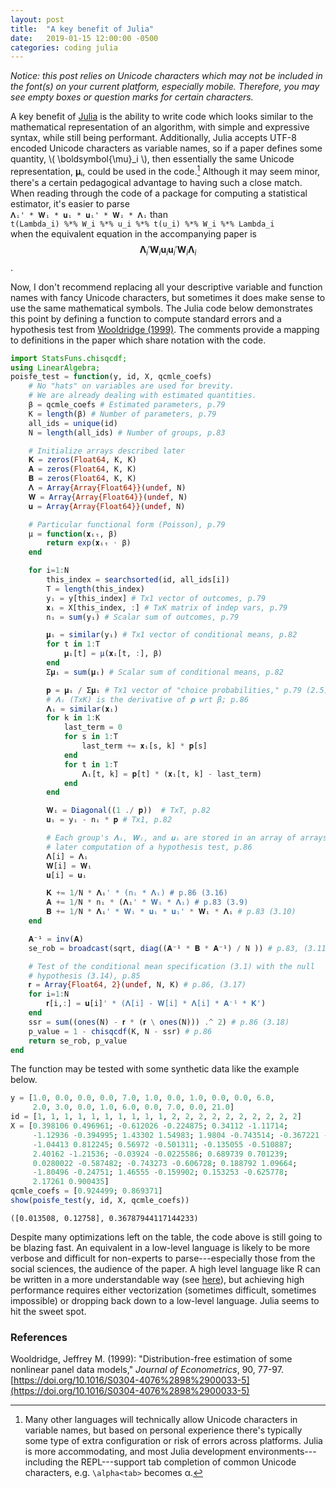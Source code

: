 ```yaml
---
layout: post
title:  "A key benefit of Julia"
date:   2019-01-15 12:00:00 -0500
categories: coding julia
---
```

<link rel="stylesheet" href="/assets/css/hljs-default.css">
<script type="text/javascript" async
  src="https://cdnjs.cloudflare.com/ajax/libs/mathjax/2.7.5/latest.js?config=TeX-MML-AM_CHTML">
</script>
<script type="text/javascript" src="/assets/js/highlight.pack.js"></script>
<script>hljs.initHighlightingOnLoad();</script>

*Notice: this post relies on Unicode characters which may not be included in the font(s) on your current platform, especially mobile. Therefore, you may see empty boxes or question marks for certain characters.*

A key benefit of [Julia](https://julialang.org/) is the ability to write code which looks similar to the mathematical representation of an algorithm, with simple and expressive syntax, while still being performant.
Additionally, Julia accepts UTF-8 encoded Unicode characters as variable names, so if a paper defines some quantity, \\( \boldsymbol{\mu}_i \\), then essentially the same Unicode representation, 𝛍ᵢ, could be used in the code.[^1]
Although it may seem minor, there's a certain pedagogical advantage to having such a close match.
When reading through the code of a package for computing a statistical estimator, it's easier to parse  
`𝚲ᵢ' * 𝐖ᵢ * 𝐮ᵢ * 𝐮ᵢ' * 𝐖ᵢ * 𝚲ᵢ` than  
`t(Lambda_i) %*% W_i %*% u_i %*% t(u_i) %*% W_i %*% Lambda_i`  
when the equivalent equation in the accompanying paper is  
$$ \boldsymbol{\Lambda}_i' \boldsymbol{W}_i \boldsymbol{u}_i \boldsymbol{u}_i' \boldsymbol{W}_i \boldsymbol{\Lambda}_i $$.

Now, I don't recommend replacing all your descriptive variable and function names with fancy Unicode characters, but sometimes it does make sense to use the same mathematical symbols.
The Julia code below demonstrates this point by defining a function to compute standard errors and a hypothesis test from [Wooldridge (1999)](https://doi.org/10.1016/S0304-4076%2898%2900033-5).
The comments provide a mapping to definitions in the paper which share notation with the code.

```julia
import StatsFuns.chisqcdf;
using LinearAlgebra;
poisfe_test = function(y, id, X, qcmle_coefs)
    # No "hats" on variables are used for brevity.
    # We are already dealing with estimated quantities.
    β = qcmle_coefs # Estimated parameters, p.79
    K = length(β) # Number of parameters, p.79
    all_ids = unique(id)
    N = length(all_ids) # Number of groups, p.83

    # Initialize arrays described later
    𝐊 = zeros(Float64, K, K)
    𝐀 = zeros(Float64, K, K)
    𝐁 = zeros(Float64, K, K)
    𝚲 = Array{Array{Float64}}(undef, N)
    𝐖 = Array{Array{Float64}}(undef, N)
    𝐮 = Array{Array{Float64}}(undef, N)

    # Particular functional form (Poisson), p.79
    μ = function(𝐱ᵢₜ, β)
        return exp(𝐱ᵢₜ ⋅ β)
    end

    for i=1:N
        this_index = searchsorted(id, all_ids[i])
        T = length(this_index)
        yᵢ = y[this_index] # Tx1 vector of outcomes, p.79
        𝐱ᵢ = X[this_index, :] # TxK matrix of indep vars, p.79
        nᵢ = sum(yᵢ) # Scalar sum of outcomes, p.79

        𝛍ᵢ = similar(yᵢ) # Tx1 vector of conditional means, p.82
        for t in 1:T
            𝛍ᵢ[t] = μ(𝐱ᵢ[t, :], β)
        end
        Σ𝛍ᵢ = sum(𝛍ᵢ) # Scalar sum of conditional means, p.82

        𝐩 = 𝛍ᵢ / Σ𝛍ᵢ # Tx1 vector of "choice probabilities," p.79 (2.5)
        # 𝚲ᵢ (TxK) is the derivative of 𝐩 wrt β; p.86
        𝚲ᵢ = similar(𝐱ᵢ)
        for k in 1:K
            last_term = 0
            for s in 1:T
                last_term += 𝐱ᵢ[s, k] * 𝐩[s]
            end
            for t in 1:T
                𝚲ᵢ[t, k] = 𝐩[t] * (𝐱ᵢ[t, k] - last_term)
            end
        end

        𝐖ᵢ = Diagonal((1 ./ 𝐩))  # TxT, p.82
        𝐮ᵢ = yᵢ - nᵢ * 𝐩 # Tx1, p.82

        # Each group's 𝚲ᵢ, 𝐖ᵢ, and 𝐮ᵢ are stored in an array of arrays for
        # later computation of a hypothesis test, p.86
        𝚲[i] = 𝚲ᵢ
        𝐖[i] = 𝐖ᵢ
        𝐮[i] = 𝐮ᵢ

        𝐊 += 1/N * 𝚲ᵢ' * (nᵢ * 𝚲ᵢ) # p.86 (3.16)
        𝐀 += 1/N * nᵢ * (𝚲ᵢ' * 𝐖ᵢ * 𝚲ᵢ) # p.83 (3.9)
        𝐁 += 1/N * 𝚲ᵢ' * 𝐖ᵢ * 𝐮ᵢ * 𝐮ᵢ' * 𝐖ᵢ * 𝚲ᵢ # p.83 (3.10)
    end

    𝐀⁻¹ = inv(𝐀)
    se_rob = broadcast(sqrt, diag((𝐀⁻¹ * 𝐁 * 𝐀⁻¹) / N )) # p.83, (3.11)

    # Test of the conditional mean specification (3.1) with the null
    # hypothesis (3.14), p.85
    𝐫 = Array{Float64, 2}(undef, N, K) # p.86, (3.17)
    for i=1:N
        𝐫[i,:] = 𝐮[i]' * (𝚲[i] - 𝐖[i] * 𝚲[i] * 𝐀⁻¹ * 𝐊')
    end
    ssr = sum((ones(N) - 𝐫 * (𝐫 \ ones(N))) .^ 2) # p.86 (3.18)
    p_value = 1 - chisqcdf(K, N - ssr) # p.86
    return se_rob, p_value
end
```

The function may be tested with some synthetic data like the example below.
```julia
y = [1.0, 0.0, 0.0, 0.0, 7.0, 1.0, 0.0, 1.0, 0.0, 0.0, 6.0,
     2.0, 3.0, 0.0, 1.0, 6.0, 0.0, 7.0, 0.0, 21.0]
id = [1, 1, 1, 1, 1, 1, 1, 1, 1, 1, 2, 2, 2, 2, 2, 2, 2, 2, 2, 2]
X = [0.398106 0.496961; -0.612026 -0.224875; 0.34112 -1.11714;
     -1.12936 -0.394995; 1.43302 1.54983; 1.9804 -0.743514; -0.367221 -2.33171;
     -1.04413 0.812245; 0.56972 -0.501311; -0.135055 -0.510887;
     2.40162 -1.21536; -0.03924 -0.0225586; 0.689739 0.701239;
     0.0280022 -0.587482; -0.743273 -0.606728; 0.188792 1.09664;
     -1.80496 -0.24751; 1.46555 -0.159902; 0.153253 -0.625778;
     2.17261 0.900435]
qcmle_coefs = [0.924499; 0.869371]
show(poisfe_test(y, id, X, qcmle_coefs))
```
```
([0.013508, 0.12758], 0.36787944117144233)
```

Despite many optimizations left on the table, the code above is still going to be blazing fast.
An equivalent in a low-level language is likely to be more verbose and difficult for non-experts to parse---especially those from the social sciences, the audience of the paper.
A high level language like R can be written in a more understandable way (see [here](https://bitbucket.org/ew-btb/poisson-fe-robust)), but achieving high performance requires either vectorization (sometimes difficult, sometimes impossible) or dropping back down to a low-level language.
Julia seems to hit the sweet spot.

### References
Wooldridge, Jeffrey M. (1999): "Distribution-free estimation of some nonlinear panel data models," *Journal of Econometrics*, 90, 77-97. [https://doi.org/10.1016/S0304-4076%2898%2900033-5](https://doi.org/10.1016/S0304-4076%2898%2900033-5)

[^1]: Many other languages will technically allow Unicode characters in variable names, but based on personal experience there's typically some type of extra configuration or risk of errors across platforms. Julia is more accommodating, and most Julia development environments---including the REPL---support tab completion of common Unicode characters, e.g. `\alpha<tab>` becomes α.
